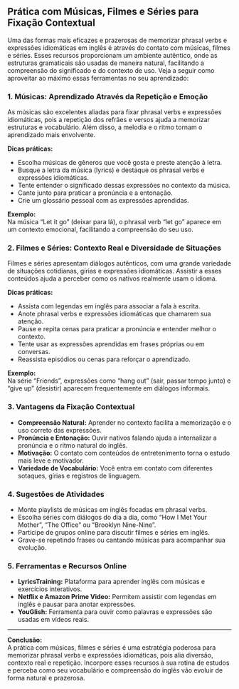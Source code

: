 
## Prática com Músicas, Filmes e Séries para Fixação Contextual

Uma das formas mais eficazes e prazerosas de memorizar phrasal verbs e expressões idiomáticas em inglês é através do contato com músicas, filmes e séries. Esses recursos proporcionam um ambiente autêntico, onde as estruturas gramaticais são usadas de maneira natural, facilitando a compreensão do significado e do contexto de uso. Veja a seguir como aproveitar ao máximo essas ferramentas no seu aprendizado:

### 1. **Músicas: Aprendizado Através da Repetição e Emoção**

As músicas são excelentes aliadas para fixar phrasal verbs e expressões idiomáticas, pois a repetição dos refrães e versos ajuda a memorizar estruturas e vocabulário. Além disso, a melodia e o ritmo tornam o aprendizado mais envolvente.

**Dicas práticas:**
- Escolha músicas de gêneros que você gosta e preste atenção à letra.
- Busque a letra da música (lyrics) e destaque os phrasal verbs e expressões idiomáticas.
- Tente entender o significado dessas expressões no contexto da música.
- Cante junto para praticar a pronúncia e a entonação.
- Crie um glossário pessoal com as expressões aprendidas.

**Exemplo:**  
Na música “Let it go” (deixar para lá), o phrasal verb “let go” aparece em um contexto emocional, facilitando a compreensão do seu uso.

### 2. **Filmes e Séries: Contexto Real e Diversidade de Situações**

Filmes e séries apresentam diálogos autênticos, com uma grande variedade de situações cotidianas, gírias e expressões idiomáticas. Assistir a esses conteúdos ajuda a perceber como os nativos realmente usam o idioma.

**Dicas práticas:**
- Assista com legendas em inglês para associar a fala à escrita.
- Anote phrasal verbs e expressões idiomáticas que chamarem sua atenção.
- Pause e repita cenas para praticar a pronúncia e entender melhor o contexto.
- Tente usar as expressões aprendidas em frases próprias ou em conversas.
- Reassista episódios ou cenas para reforçar o aprendizado.

**Exemplo:**  
Na série “Friends”, expressões como “hang out” (sair, passar tempo junto) e “give up” (desistir) aparecem frequentemente em diálogos informais.

### 3. **Vantagens da Fixação Contextual**

- **Compreensão Natural:** Aprender no contexto facilita a memorização e o uso correto das expressões.
- **Pronúncia e Entonação:** Ouvir nativos falando ajuda a internalizar a pronúncia e o ritmo natural do inglês.
- **Motivação:** O contato com conteúdos de entretenimento torna o estudo mais leve e motivador.
- **Variedade de Vocabulário:** Você entra em contato com diferentes sotaques, gírias e registros de linguagem.

### 4. **Sugestões de Atividades**

- Monte playlists de músicas em inglês focadas em phrasal verbs.
- Escolha séries com diálogos do dia a dia, como “How I Met Your Mother”, “The Office” ou “Brooklyn Nine-Nine”.
- Participe de grupos online para discutir filmes e séries em inglês.
- Grave-se repetindo frases ou cantando músicas para acompanhar sua evolução.

### 5. **Ferramentas e Recursos Online**

- **LyricsTraining:** Plataforma para aprender inglês com músicas e exercícios interativos.
- **Netflix e Amazon Prime Video:** Permitem assistir com legendas em inglês e pausar para anotar expressões.
- **YouGlish:** Ferramenta para ouvir como palavras e expressões são usadas em vídeos reais.

---

**Conclusão:**  
A prática com músicas, filmes e séries é uma estratégia poderosa para memorizar phrasal verbs e expressões idiomáticas, pois alia diversão, contexto real e repetição. Incorpore esses recursos à sua rotina de estudos e perceba como seu vocabulário e compreensão do inglês vão evoluir de forma natural e prazerosa.
```
